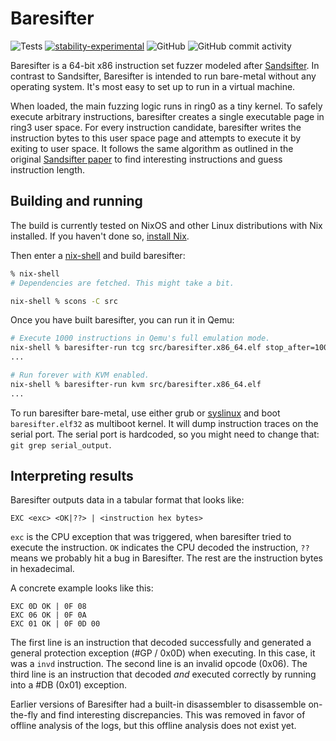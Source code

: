 # Baresifter

![Tests](https://github.com/blitz/baresifter/actions/workflows/test.yml/badge.svg)
[![stability-experimental](https://img.shields.io/badge/stability-experimental-orange.svg)](https://github.com/emersion/stability-badges#experimental)
![GitHub](https://img.shields.io/github/license/blitz/baresifter.svg)
![GitHub commit activity](https://img.shields.io/github/commit-activity/m/blitz/baresifter)

Baresifter is a 64-bit x86 instruction set fuzzer modeled
after [Sandsifter](https://github.com/xoreaxeaxeax/sandsifter). In contrast to
Sandsifter, Baresifter is intended to run bare-metal without any operating
system. It's most easy to set up to run in a virtual machine.

When loaded, the main fuzzing logic runs in ring0 as a tiny kernel. To safely
execute arbitrary instructions, baresifter creates a single executable page in
ring3 user space. For every instruction candidate, baresifter writes the
instruction bytes to this user space page and attempts to execute it by exiting
to user space. It follows the same algorithm as outlined in the original
[Sandsifter paper](https://github.com/xoreaxeaxeax/sandsifter/blob/master/references/domas_breaking_the_x86_isa_wp.pdf) to find interesting instructions and guess instruction length.

## Building and running

The build is currently tested on NixOS and other Linux distributions
with Nix installed. If you haven't done so, [install
Nix](https://nixos.org/download.html).

Then enter a
[nix-shell](https://nixos.org/guides/nix-pills/developing-with-nix-shell.html)
and build baresifter:

```sh
% nix-shell
# Dependencies are fetched. This might take a bit.

nix-shell % scons -C src
```

Once you have built baresifter, you can run it in Qemu:

```sh
# Execute 1000 instructions in Qemu's full emulation mode.
nix-shell % baresifter-run tcg src/baresifter.x86_64.elf stop_after=1000
...

# Run forever with KVM enabled.
nix-shell % baresifter-run kvm src/baresifter.x86_64.elf
...
```

To run baresifter bare-metal, use either grub or
[syslinux](https://www.syslinux.org/wiki/index.php?title=Mboot.c32) and boot
`baresifter.elf32` as multiboot kernel. It will dump instruction traces on the
serial port. The serial port is hardcoded, so you might need to change that:
`git grep serial_output`.

## Interpreting results

Baresifter outputs data in a tabular format that looks like:

```
EXC <exc> <OK|??> | <instruction hex bytes>
```

`exc` is the CPU exception that was triggered, when baresifter tried
to execute the instruction. `OK` indicates the CPU decoded the
instruction, `??` means we probably hit a bug in Baresifter. The rest
are the instruction bytes in hexadecimal.

A concrete example looks like this:

```
EXC 0D OK | 0F 08
EXC 06 OK | 0F 0A
EXC 01 OK | 0F 0D 00
```

The first line is an instruction that decoded successfully and
generated a general protection exception (#GP / 0x0D) when
executing. In this case, it was a `invd` instruction. The second line
is an invalid opcode (0x06). The third line is an instruction that
decoded _and_ executed correctly by running into a #DB (0x01)
exception.

Earlier versions of Baresifter had a built-in disassembler to
disassemble on-the-fly and find interesting discrepancies. This was
removed in favor of offline analysis of the logs, but this offline
analysis does not exist yet.
